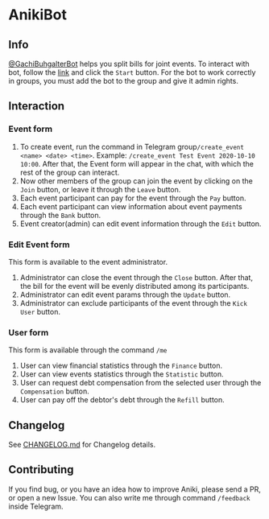 # AnikiBot

## Info
[@GachiBuhgalterBot](https://t.me/GachiBuhgalterBot) helps you split bills for joint events.
To interact with bot, follow the [link](https://t.me/GachiBuhgalterBot) and click the ``Start`` button. For the bot to work correctly in groups, you must add the bot to the group and give it admin rights.

## Interaction
### Event form
1. To create event, run the command in Telegram group``/create_event <name> <date> <time>``. Example: ``/create_event Test Event 2020-10-10 10:00``.
   After that, the Event form will appear in the chat, with which the rest of the group can interact.
2. Now other members of the group can join the event by clicking on the ``Join`` button, or leave it through the ``Leave`` button.
3. Each event participant can pay for the event through the ``Pay`` button.
4. Each event participant can view information about event payments through the ``Bank`` button.
5. Event creator(admin) can edit event information through the ``Edit`` button.

### Edit Event form
This form is available to the event administrator.
1. Administrator can close the event through the ``Close`` button. After that, the bill for the event will be evenly distributed among its participants.
2. Administrator can edit event params through the ``Update`` button.
3. Administrator can exclude participants of the event through the ``Kick User`` button.

### User form
This form is available through the command ``/me``
1. User can view financial statistics through the ``Finance`` button.
2. User can view events statistics through the ``Statistic`` button.
3. User can request debt compensation from the selected user through the ``Compensation`` button.
4. User can pay off the debtor's debt through the ``Refill`` button.

## Changelog
See [CHANGELOG.md](https://github.com/FoRuby/aniki_bot/blob/master/CHANGELOG_EN.md) for Changelog details.

## Contributing
If you find bug, or you have an idea how to improve Aniki, please send a PR, or open a new Issue. You can also write me through command ``/feedback`` inside Telegram.
